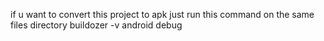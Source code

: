if u want to convert this project to apk 
just run this command on the same files directory 
buildozer -v android debug
